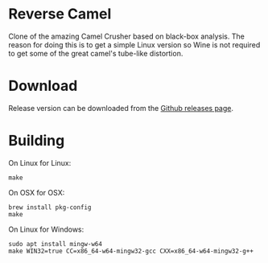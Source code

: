 # Reverse Camel

Clone of the amazing Camel Crusher based on black-box analysis. The reason for doing this is to get a simple Linux version so Wine is not required to get some of the great camel's tube-like distortion.

# Download

Release version can be downloaded from the [Github releases page](https://github.com/soerenbnoergaard/reverse-camel/releases).

# Building

On Linux for Linux:

    make

On OSX for OSX:

    brew install pkg-config
    make

On Linux for Windows:

    sudo apt install mingw-w64
    make WIN32=true CC=x86_64-w64-mingw32-gcc CXX=x86_64-w64-mingw32-g++


